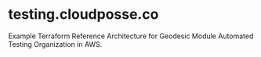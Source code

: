 # testing.cloudposse.co
Example Terraform Reference Architecture for Geodesic Module Automated Testing Organization in AWS.
